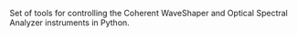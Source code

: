 Set of tools for controlling the Coherent WaveShaper and Optical Spectral Analyzer instruments in Python.
